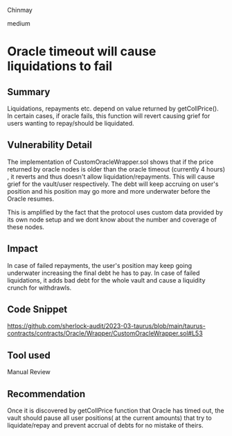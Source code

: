 Chinmay

medium

# Oracle timeout will cause liquidations to fail

## Summary
Liquidations, repayments etc. depend on value returned by getCollPrice(). In certain cases, if oracle fails, this function will revert causing grief for users wanting to repay/should be liquidated. 

## Vulnerability Detail
The implementation of CustomOracleWrapper.sol shows that if the price returned by oracle nodes is older than the oracle timeout (currently 4 hours) , it reverts and thus doesn't allow liquidation/repayments. This will cause grief for the vault/user respectively. The debt will keep accruing on user's position and his position may go more and more underwater before the Oracle resumes.

This is amplified by the fact that the protocol uses custom data provided by its own node setup and we dont know about the number and coverage of these nodes. 

## Impact
In case of failed repayments, the user's position may keep going underwater increasing the final debt he has to pay. In case of failed liquidations, it adds bad debt for the whole vault and cause a liquidity crunch for withdrawls. 

## Code Snippet
https://github.com/sherlock-audit/2023-03-taurus/blob/main/taurus-contracts/contracts/Oracle/Wrapper/CustomOracleWrapper.sol#L53

## Tool used

Manual Review

## Recommendation
Once it is discovered by getCollPrice function that Oracle has timed out, the vault should pause all user positions( at the current amounts) that try to liquidate/repay and prevent accrual of debts for no mistake of theirs. 